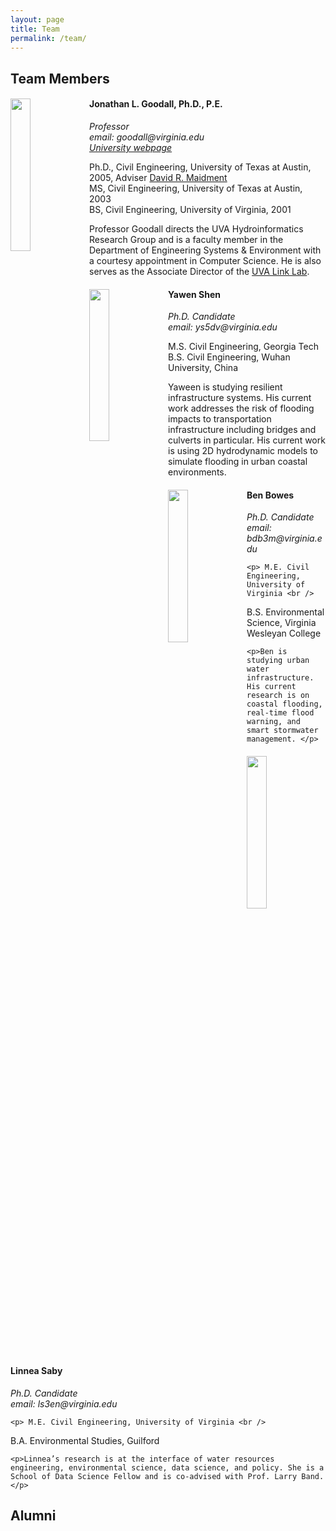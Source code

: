 ```yaml
---
layout: page
title: Team
permalink: /team/
---
```


<div class="container-fluid" >
    <div class="row">
      <div id="gridid" class="col-sm-12">
<h2 id="current-team">Team Members</h2>

<div class="row">

<div>

<div class="col-sm-6 clearfix">
  <p><img src="teampic/Shobe.JPG" class="img-responsive" width="25%" style="float: left" /></p>
  <h4>Jonathan L. Goodall, Ph.D., P.E.</h4>
  <p><i>Professor<br />email: goodall@virginia.edu <br /> <a href="https://engineering.virginia.edu/faculty/jonathan-l-goodall">University webpage</a> </i></p>

  <p> Ph.D., Civil Engineering, University of Texas at Austin, 2005, Adviser <a href="http://www.caee.utexas.edu/prof/maidment/CAEE/maidment.htm">David R. Maidment</a> <br />
MS, Civil Engineering, University of Texas at Austin, 2003 <br />
BS, Civil Engineering, University of Virginia, 2001 </p>

  <p>Professor Goodall directs the UVA Hydroinformatics Research Group and is a faculty member in the Department of Engineering Systems &amp; Environment with a courtesy appointment in Computer Science. He is also serves as the Associate Director of the <a href="http://linklab.virginia.edu">UVA Link Lab</a>. </p>
</div>


<div class="col-sm-6 clearfix">
  <p><img src="teampic/small.jpg" class="img-responsive" width="25%" style="float: left"/></p>
  <h4>Yawen Shen</h4>
  <p><i>Ph.D. Candidate<br />email: ys5dv@virginia.edu</i></p>

  <p> M.S. Civil Engineering, Georgia Tech <br />
B.S. Civil Engineering, Wuhan University, China </p>

  <p>Yaween is studying resilient infrastructure systems. His current work addresses the risk of flooding impacts to transportation infrastructure including bridges and culverts in particular. His current work is using 2D hydrodynamic models to simulate flooding in urban coastal environments. </p>
</div>

</div>
</div>

<div class="row">

  <div class="col-sm-6 clearfix">   
    <p><img src="teampic/zhu.jpg" class="img-responsive" width="25%" style="float: left" /></p>
    <h4>Ben Bowes</h4>
    <p><i>Ph.D. Candidate<br />email: bdb3m@virginia.edu</i></p>

    <p> M.E. Civil Engineering, University of Virginia <br />
  B.S. Environmental Science, Virginia Wesleyan College </p>

    <p>Ben is studying urban water infrastructure. His current research is on coastal flooding, real-time flood warning, and smart stormwater management. </p>
  </div>

  <div class="col-sm-6 clearfix">
    <p><img src="teampic/Artuso.jpg" class="img-responsive" width="25%" style="float: left" /></p>
    <h4>Linnea Saby</h4>
    <p><i>Ph.D. Candidate<br />email: ls3en@virginia.edu</i></p>

    <p> M.E. Civil Engineering, University of Virginia <br />
  B.A. Environmental Studies, Guilford </p>

    <p>Linnea’s research is at the interface of water resources engineering, environmental science, data science, and policy. She is a School of Data Science Fellow and is co-advised with Prof. Larry Band. </p>
  </div>

</div>



<div class="container-fluid" >
<div class="row">
<div id="gridid" class="col-sm-12">
<h2 id="current-team">Alumni</h2>



<script src="https://ajax.googleapis.com/ajax/libs/jquery/1.11.3/jquery.min.js"></script>
<script src="js/bootstrap.min.js"></script>
